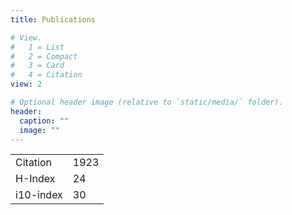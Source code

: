 ```yaml
---
title: Publications

# View.
#   1 = List
#   2 = Compact
#   3 = Card
#   4 = Citation
view: 2

# Optional header image (relative to `static/media/` folder).
header:
  caption: ""
  image: ""
---
```



|          |       |
|----------|-------|
|Citation  | 1923  |
|H-Index   |   24  |
|i10-index |   30  |

